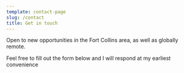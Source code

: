 ```yaml
---
template: contact-page
slug: /contact
title: Get in touch
---
```

Open to new opportunities in the Fort Collins area, as well as globally remote.

Feel free to fill out the form below and I will respond at my earliest convenience